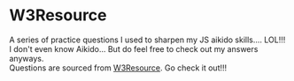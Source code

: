 # W3Resource
A series of practice questions I used to sharpen my JS aikido skills.... 
LOL!!! I don't even know Aikido... But do feel free to check out my answers anyways.  
Questions are sourced from [W3Resource][URL for W3Resource]. Go check it out!!!


[URL for W3Resource]: https://www.w3resource.com/javascript-exercises/ 'W3Resource'
